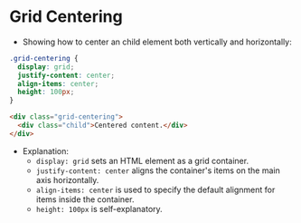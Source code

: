 # Grid Centering

- Showing how to center an child element both vertically and horizontally:

```css
.grid-centering {
  display: grid;
  justify-content: center;
  align-items: center;
  height: 100px;
}
```

```html
<div class="grid-centering">
  <div class="child">Centered content.</div>
</div>
```

- Explanation:
  - `display: grid` sets an HTML element as a grid container.
  - `justify-content: center` aligns the container's items on the main axis horizontally.
  - `align-items: center` is used to specify the default alignment for items inside the container.
  - `height: 100px` is self-explanatory.
